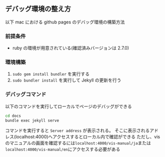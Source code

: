 ## デバッグ環境の整え方

以下 mac における github pages のデバッグ環境の構築方法

### 前提条件

-   ruby の環境が用意されている(確認済みバージョンは 2.7.0)

### 環境構築

1. `sudo gem install bundler` を実行する
2. `sudo bundler install` を実行して Jekyll の更新を行う

### デバッグコマンド

以下のコマンドを実行してローカルでページのデバッグができる

```sh
cd docs
bundle exec jekyll serve
```

コマンドを実行すると `Server address` が表示される。
そこに表示されるアドレス(localhost:4000)へアクセスするとローカル内で確認ができる
ただし、vis のマニュアルの画面を確認するには`localhost:4000/vis-manual/ja`または`localhost:4000/vis-manual/en`にアクセスする必要がある

